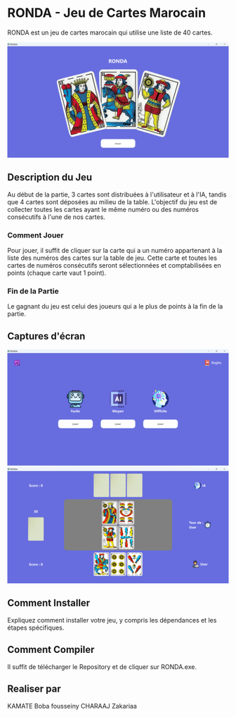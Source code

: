 # RONDA - Jeu de Cartes Marocain

RONDA est un jeu de cartes marocain qui utilise une liste de 40 cartes.

![Capture d'écran du jeu](assets/images/screenshot1.png)

## Description du Jeu

Au début de la partie, 3 cartes sont distribuées à l'utilisateur et à l'IA, tandis que 4 cartes sont déposées au milieu de la table. L'objectif du jeu est de collecter toutes les cartes ayant le même numéro ou des numéros consécutifs à l'une de nos cartes.

### Comment Jouer

Pour jouer, il suffit de cliquer sur la carte qui a un numéro appartenant à la liste des numéros des cartes sur la table de jeu. Cette carte et toutes les cartes de numéros consécutifs seront sélectionnées et comptabilisées en points (chaque carte vaut 1 point).

### Fin de la Partie

Le gagnant du jeu est celui des joueurs qui a le plus de points à la fin de la partie.

## Captures d'écran

![Capture d'écran 1](assets/images/screenshot2.png)
![Capture d'écran 2](assets/images/screenshot3.png)

## Comment Installer

Expliquez comment installer votre jeu, y compris les dépendances et les étapes spécifiques.

## Comment Compiler

Il suffit de télécharger le Repository et de cliquer sur RONDA.exe. 

## Realiser par 
KAMATE Boba fousseiny
CHARAAJ  Zakariaa  

